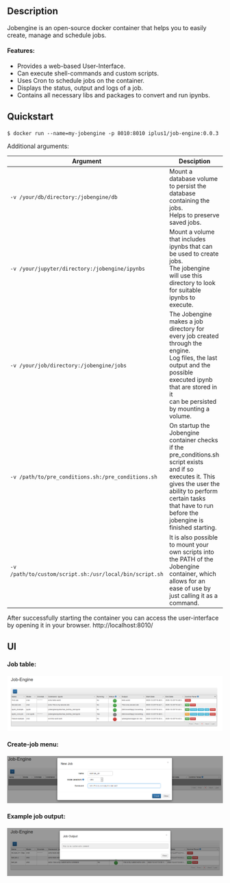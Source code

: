## Description

Jobengine is an open-source docker container that helps you to easily create, manage and schedule jobs.

#### Features:
- Provides a web-based User-Interface.
- Can execute shell-commands and custom scripts.
- Uses Cron to schedule jobs on the container. 
- Displays the status, output and logs of a job.
- Contains all necessary libs and packages to convert and run ipynbs.

## Quickstart

````shell script
$ docker run --name=my-jobengine -p 8010:8010 iplus1/job-engine:0.0.3
````

Additional arguments:

  |Argument|Desciption|
  |---|---|
  |``-v /your/db/directory:/jobengine/db`` | Mount a database volume to persist the database containing the jobs. <br/> Helps to preserve saved jobs.|
  |``-v /your/jupyter/directory:/jobengine/ipynbs``| Mount a volume that includes ipynbs that can be used to create jobs. <br/> The jobengine will use this directory to look for suitable ipynbs to execute.|
  |``-v /your/job/directory:/jobengine/jobs``| The Jobengine makes a job directory for every job created through the engine. <br/> Log files, the last output and the possible executed ipynb that are stored in it <br/> can be persisted by mounting a volume.|
  |``-v /path/to/pre_conditions.sh:/pre_conditions.sh``| On startup the Jobengine container checks if the pre_conditions.sh script exists <br/> and if so executes it. This gives the user the ability to perform certain tasks <br/> that have to run before the jobengine is finished starting. |
  |``-v /path/to/custom/script.sh:/usr/local/bin/script.sh``| It is also possible to mount your own scripts into the PATH of the Jobengine <br/> container, which allows for an ease of use by just calling it as a command. |

After successfully starting the container you can access the user-interface by opening it in your browser. http://localhost:8010/ 

## UI

#### Job table:

![example job table](png/example_filled_table.png)

#### Create-job menu:

![example job creation](png/example_job_creat.png)

#### Example job output:

![example job output](png/example_output.png)
